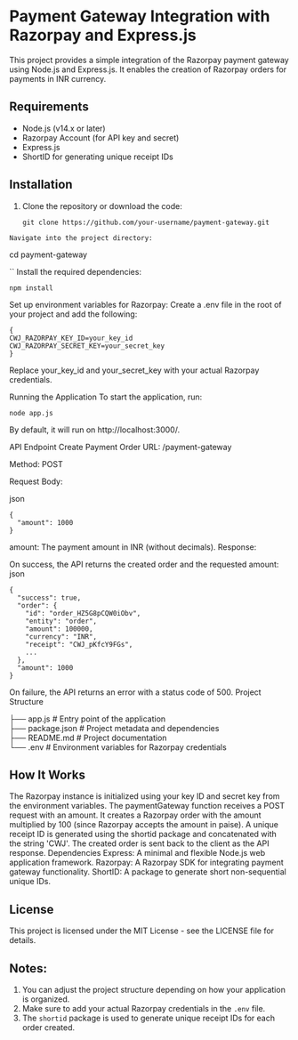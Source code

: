 # Payment Gateway Integration with Razorpay and Express.js

This project provides a simple integration of the Razorpay payment gateway using Node.js and Express.js. It enables the creation of Razorpay orders for payments in INR currency.

## Requirements

- Node.js (v14.x or later)
- Razorpay Account (for API key and secret)
- Express.js
- ShortID for generating unique receipt IDs

## Installation

1. Clone the repository or download the code:
   ```
   git clone https://github.com/your-username/payment-gateway.git
```
Navigate into the project directory:

```
cd payment-gateway

``
Install the required dependencies:

```
npm install
```

Set up environment variables for Razorpay: Create a .env file in the root of your project and add the following:

```
{
CWJ_RAZORPAY_KEY_ID=your_key_id
CWJ_RAZORPAY_SECRET_KEY=your_secret_key
}
```
Replace your_key_id and your_secret_key with your actual Razorpay credentials.

Running the Application
To start the application, run:
```
node app.js
```

By default, it will run on http://localhost:3000/.

API Endpoint
Create Payment Order
URL: /payment-gateway

Method: POST

Request Body:

json
```
{
  "amount": 1000
}
```
amount: The payment amount in INR (without decimals).
Response:

On success, the API returns the created order and the requested amount:
json
```
{
  "success": true,
  "order": {
    "id": "order_HZ5G8pCQW0iObv",
    "entity": "order",
    "amount": 100000,
    "currency": "INR",
    "receipt": "CWJ_pKfcY9FGs",
    ...
  },
  "amount": 1000
}

```
On failure, the API returns an error with a status code of 500.
Project Structure

├── app.js                # Entry point of the application  
├── package.json          # Project metadata and dependencies  
├── README.md             # Project documentation  
└── .env                  # Environment variables for Razorpay credentials  


## How It Works

The Razorpay instance is initialized using your key ID and secret key from the environment variables.
The paymentGateway function receives a POST request with an amount.
It creates a Razorpay order with the amount multiplied by 100 (since Razorpay accepts the amount in paise).
A unique receipt ID is generated using the shortid package and concatenated with the string 'CWJ'.
The created order is sent back to the client as the API response.
Dependencies
Express: A minimal and flexible Node.js web application framework.
Razorpay: A Razorpay SDK for integrating payment gateway functionality.
ShortID: A package to generate short non-sequential unique IDs.


## License
This project is licensed under the MIT License - see the LICENSE file for details.

## Notes:
1. You can adjust the project structure depending on how your application is organized.
2. Make sure to add your actual Razorpay credentials in the `.env` file.
3. The `shortid` package is used to generate unique receipt IDs for each order created.





